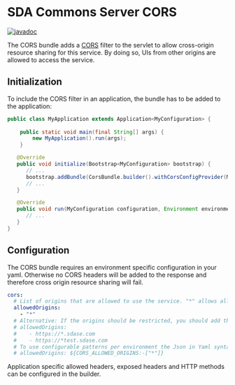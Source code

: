 # SDA Commons Server CORS

[![javadoc](https://javadoc.io/badge2/org.sdase.commons/sda-commons-server-cors/javadoc.svg)](https://javadoc.io/doc/org.sdase.commons/sda-commons-server-cors)

The CORS bundle adds a [CORS](https://www.w3.org/TR/cors/) filter to the servlet to allow cross-origin resource sharing 
for this service. By doing so, UIs from other origins are allowed to access the service.  

## Initialization
To include the CORS filter in an application, the bundle has to be added to the application:

```java
public class MyApplication extends Application<MyConfiguration> {
   
    public static void main(final String[] args) {
        new MyApplication().run(args);
    }

   @Override
   public void initialize(Bootstrap<MyConfiguration> bootstrap) {
      // ...
      bootstrap.addBundle(CorsBundle.builder().withCorsConfigProvider(MyConfiguration::getCors).build());
      // ...
   }

   @Override
   public void run(MyConfiguration configuration, Environment environment) {
      // ...
   }
}
```


## Configuration
The CORS bundle requires an environment specific configuration in your yaml. Otherwise no CORS headers will be 
added to the response and therefore cross origin resource sharing will fail.

```yaml
cors:
  # List of origins that are allowed to use the service. "*" allows all origins
  allowedOrigins:
    - "*"
  # Alternative: If the origins should be restricted, you should add the pattern
  # allowedOrigins:
  #    - https://*.sdase.com
  #    - https://*test.sdase.com
  # To use configurable patterns per environment the Json in Yaml syntax may be used with an environment placeholder:
  # allowedOrigins: ${CORS_ALLOWED_ORIGINS:-["*"]}
```

Application specific allowed headers, exposed headers and HTTP methods can be configured in the builder.

